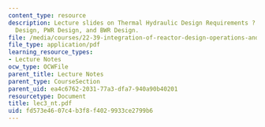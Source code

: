 ```yaml
---
content_type: resource
description: Lecture slides on Thermal Hydraulic Design Requirements ? Steady State
  Design, PWR Design, and BWR Design.
file: /media/courses/22-39-integration-of-reactor-design-operations-and-safety-fall-2006/fd573e4607c4b3f8f4029933ce2799b6_lec3_nt.pdf
file_type: application/pdf
learning_resource_types:
- Lecture Notes
ocw_type: OCWFile
parent_title: Lecture Notes
parent_type: CourseSection
parent_uid: ea4c6762-2031-77a3-dfa7-940a90b40201
resourcetype: Document
title: lec3_nt.pdf
uid: fd573e46-07c4-b3f8-f402-9933ce2799b6
---
```

